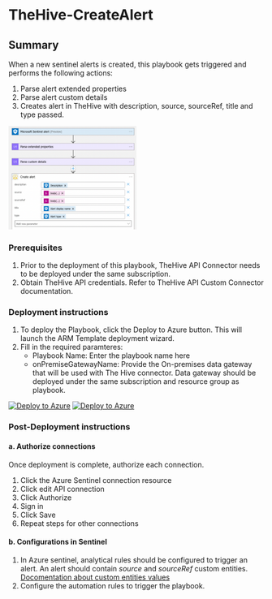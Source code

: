 # TheHive-CreateAlert

## Summary

When a new sentinel alerts is created, this playbook gets triggered and performs the following actions:

1. Parse alert extended properties 
2. Parse alert custom details
3. Creates alert in TheHive with description, source, sourceRef, title and type passed.

<img src="./playbook_screenshot.png" width="50%"/><br>

### Prerequisites

1. Prior to the deployment of this playbook, TheHive API Connector needs to be deployed under the same subscription.
2. Obtain TheHive API credentials. Refer to TheHive API Custom Connector documentation.


### Deployment instructions

1. To deploy the Playbook, click the Deploy to Azure button. This will launch the ARM Template deployment wizard.
2. Fill in the required paramteres:
    * Playbook Name: Enter the playbook name here
    * onPremiseGatewayName: Provide the On-premises data gateway that will be used with The Hive connector. Data gateway should be deployed under the same subscription and resource group as playbook.


[![Deploy to Azure](https://aka.ms/deploytoazurebutton)](https://portal.azure.com/#create/Microsoft.Template/uri/https%3A%2F%2Fraw.githubusercontent.com%2Fsocprime%2FAzure-Sentinel%2Fbase-playbooks-solution%2FSolutions%2FBasePlaybooksSolution%2FPlaybooks%2FPlaybooks%2FVendorProduct-playbookname%2Fazuredeploy.json) [![Deploy to Azure](https://aka.ms/deploytoazuregovbutton)](https://portal.azure.us/#create/Microsoft.Template/uri/https%3A%2F%2Fraw.githubusercontent.com%2Fsocprime%2FAzure-Sentinel%2Fbase-playbooks-solution%2FSolutions%2FBasePlaybooksSolution%2FPlaybooks%2FPlaybooks%2FVendorProduct-playbookname%2Fazuredeploy.json)

### Post-Deployment instructions

#### a. Authorize connections

Once deployment is complete, authorize each connection.

1. Click the Azure Sentinel connection resource
2. Click edit API connection
3. Click Authorize
4. Sign in
5. Click Save
6. Repeat steps for other connections

#### b. Configurations in Sentinel

1. In Azure sentinel, analytical rules should be configured to trigger an alert. An alert should contain *source* and *sourceRef* custom entities. [Docomentation about custom entities values](https://docs.thehive-project.org/thehive/legacy/thehive3/api/alert/)
2. Configure the automation rules to trigger the playbook.